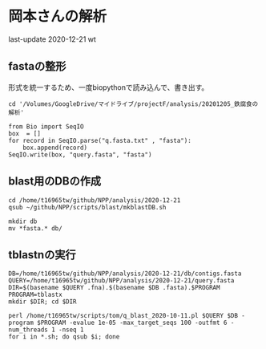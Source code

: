 # 岡本さんの解析

last-update 2020-12-21
wt

## fastaの整形

形式を統一するため、一度biopythonで読み込んで、書き出す。

```
cd '/Volumes/GoogleDrive/マイドライブ/projectF/analysis/20201205_鉄腐食の解析'

from Bio import SeqIO
box  = []
for record in SeqIO.parse("q.fasta.txt" , "fasta"):
    box.append(record)
SeqIO.write(box, "query.fasta", "fasta")
```

## blast用のDBの作成

```
cd /home/t16965tw/github/NPP/analysis/2020-12-21
qsub ~/github/NPP/scripts/blast/mkblastDB.sh

mkdir db
mv *fasta.* db/
```


## tblastnの実行

```
DB=/home/t16965tw/github/NPP/analysis/2020-12-21/db/contigs.fasta
QUERY=/home/t16965tw/github/NPP/analysis/2020-12-21/query.fasta
DIR=$(basename $QUERY .fna).$(basename $DB .fasta).$PROGRAM
PROGRAM=tblastx
mkdir $DIR; cd $DIR

perl /home/t16965tw/scripts/tom/q_blast_2020-10-11.pl $QUERY $DB -program $PROGRAM -evalue 1e-05 -max_target_seqs 100 -outfmt 6 -num_threads 1 -nseq 1
for i in *.sh; do qsub $i; done
```
